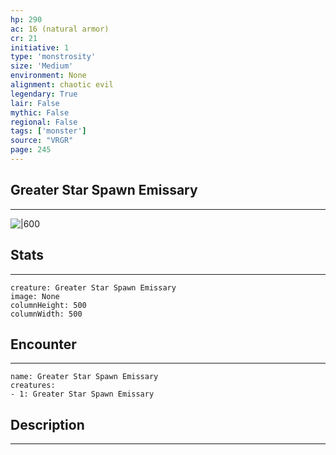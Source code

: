 ```yaml
---
hp: 290
ac: 16 (natural armor)
cr: 21
initiative: 1
type: 'monstrosity'    
size: 'Medium'
environment: None
alignment: chaotic evil
legendary: True
lair: False
mythic: False
regional: False
tags: ['monster']
source: "VRGR"
page: 245
---
```


## Greater Star Spawn Emissary
---

![|600](D:/Program%20Files/5e.tools/img/bestiary/VRGR/Greater%20Star%20Spawn%20Emissary.jpg)

## Stats
---

```statblock
creature: Greater Star Spawn Emissary
image: None
columnHeight: 500
columnWidth: 500
```

## Encounter
---

```encounter-table
name: Greater Star Spawn Emissary
creatures:
- 1: Greater Star Spawn Emissary
```

## Description
---




